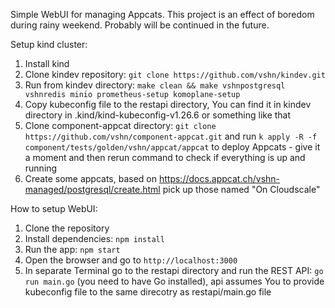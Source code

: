Simple WebUI for managing Appcats. This project is an effect of boredom during rainy weekend. Probably will be continued in the future.

Setup kind cluster:
1. Install kind
2. Clone kindev repository: `git clone https://github.com/vshn/kindev.git`
3. Run from kindev directory: `make clean && make vshnpostgresql vshnredis minio prometheus-setup komoplane-setup`
4. Copy kubeconfig file to the restapi directory, You can find it in kindev directory in .kind/kind-kubeconfig-v1.26.6 or something like that
5. Clone component-appcat directory: `git clone https://github.com/vshn/component-appcat.git` and run `k apply -R -f component/tests/golden/vshn/appcat/appcat` to deploy Appcats - give it a moment and then rerun command to check if everything is up and running
6. Create some appcats, based on https://docs.appcat.ch/vshn-managed/postgresql/create.html pick up those named "On Cloudscale"

How to setup WebUI:
1. Clone the repository
2. Install dependencies: `npm install`
3. Run the app: `npm start`
4. Open the browser and go to `http://localhost:3000`
5. In separate Terminal go to the restapi directory and run the REST API: `go run main.go` (you need to have Go installed), api assumes You to provide kubeconfig file to the same direcotry as restapi/main.go file

